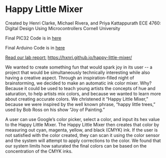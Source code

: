 # Happy Little Mixer

Created by Henri Clarke, Michael Rivera, and Priya Kattappurath
ECE 4760: Digital Design Using Microcontrollers
Cornell University

Final PIC32 Code is in [here]("github.com/hxnri/happy-little-mixer/tree/master/code")

Final Arduino Code is in [here]("github.com/hxnri/happy-little-mixer/tree/master/code/Adafruit_TCS34725-master/examples/COLORSENSOR/COLORSENSOR")

[Read our lab report:]("https://hxnri.github.io/happy-little-mixer/") https://hxnri.github.io/happy-little-mixer/

We wanted to create something fun that would spark joy in its user -- a project that would be simultaneously technically interesting while also having a creative aspect. Through an inspiration-filled night of brainstorming, we decided to make an automatic ink color mixer. Why? Because it could be used to teach young artists the concepts of hue and saturation, to help artists mix colors, and because we wanted to learn more about creating accurate colors. We christened it “Happy Little Mixer,” because we were inspired by the well known phrase, “happy little trees,” used by Bob Ross on his show “Joy of Painting.”

A user can use Google’s color picker, select a color, and input its hex value to the Happy Little Mixer. The Happy Little Mixer then creates that color by measuring out cyan, magenta, yellow, and black (CMYK) ink. If the user is not satisfied with the color created, they can scan it using the color sensor and the system will attempt to apply corrections to the color. We found that our system limits how saturated the final colors can be based on the concentration of the CMYK inks. 

